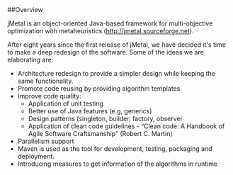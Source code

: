 <div id='id-overview'/>
##Overview

jMetal is an object-oriented Java-based framework for multi-objective optimization with metaheuristics (http://jmetal.sourceforge.net).

After eight years since the first release of jMetal, we have decided it's time to make a deep redesign of the software. Some of the ideas we are elaborating are:

* Architecture redesign to provide a simpler design while keeping the same functionality.
* Promote code reusing by providing algorithm templates
* Improve code quality:
  * Application of unit testing
  * Better use of Java features (e.g, generics)
  * Design patterns (singleton, builder, factory, observer
  * Application of clean code guidelines - “Clean code: A Handbook of Agile Software Craftsmanship" (Robert C. Martin)
* Parallelism support
* Maven is used as the tool for development, testing, packaging and deployment.
* Introducing measures to get information of the algorithms in runtime
